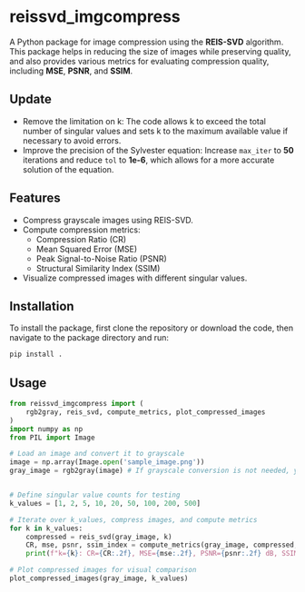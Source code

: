 # reissvd_imgcompress

A Python package for image compression using the **REIS-SVD** algorithm. This package helps in reducing the size of images while preserving quality, and also provides various metrics for evaluating compression quality, including **MSE**, **PSNR**, and **SSIM**.

## Update
- Remove the limitation on k: The code allows k to exceed the total number of singular values and sets k to the maximum available value if necessary to avoid errors.
- Improve the precision of the Sylvester equation: Increase `max_iter` to **50** iterations and reduce `tol` to **1e-6**, which allows for a more accurate solution of the equation.

## Features
- Compress grayscale images using REIS-SVD.
- Compute compression metrics: 
  - Compression Ratio (CR) 
  - Mean Squared Error (MSE)
  - Peak Signal-to-Noise Ratio (PSNR)
  - Structural Similarity Index (SSIM)
- Visualize compressed images with different singular values.

## Installation

To install the package, first clone the repository or download the code, then navigate to the package directory and run:

```bash
pip install .
```

## Usage
```python
from reissvd_imgcompress import (
    rgb2gray, reis_svd, compute_metrics, plot_compressed_images
)
import numpy as np
from PIL import Image

# Load an image and convert it to grayscale
image = np.array(Image.open('sample_image.png'))
gray_image = rgb2gray(image) # If grayscale conversion is not needed, you can skip this step.


# Define singular value counts for testing
k_values = [1, 2, 5, 10, 20, 50, 100, 200, 500]

# Iterate over k_values, compress images, and compute metrics
for k in k_values:
    compressed = reis_svd(gray_image, k)
    CR, mse, psnr, ssim_index = compute_metrics(gray_image, compressed, k)
    print(f"k={k}: CR={CR:.2f}, MSE={mse:.2f}, PSNR={psnr:.2f} dB, SSIM={ssim_index:.4f}")

# Plot compressed images for visual comparison
plot_compressed_images(gray_image, k_values)
```